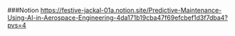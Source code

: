 ###Notion 
https://festive-jackal-01a.notion.site/Predictive-Maintenance-Using-AI-in-Aerospace-Engineering-4da171b19cba47f69efcbef1d3f7dba4?pvs=4
